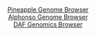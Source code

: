 <div id="Pineapple_Genome_Browser" align="center">
  <a href="https://igv.org/app/?sessionURL=blob:zZJda9swFIb_iyBlA8eW5fgTwkjTZv3MsqRpWEsxsi3bIrakSkrSJOS_Tysbu.mgudgY6EI6HOm876tnD9ZEKsoZSACyXd92XWABVfPNDLeiIWPcEgWSEjeKWECSkkjCcgKSPSix0ng.vTE3a62FShyHatFtMau4rTwbt3jHGd4oO.etM.RNgzMuseZSOacSr7lDq3V3QzIshG1me7bvFFhjBzei5kxxRxBWpRvzXvqrlFaE8Zak7arR9FVAavQYjYVd4k.DxWyQ50Spa7K9LPqD68vBvXc.f_gcDB_mXy4W82BxMqMVw3olST9rxfJrHrIdgmH0EBSzGSfxclRPKOx4ZyfnL4JKovpu6Eae70U93wRDWUFe_ifPZtEjfV9rcZOVyB1N_GEz8txxfefdXNYvw4vBm74DcLBAw_OV4QDktQwTF1oeDCwfBd0fWzeyIIxNOpJTkDw.WUBLnC9N..Me6K0wtABFnlev4FiAy4JIkHRjCEM3jpHfC3swjt2DtQcr2fy9aEfzaRxCNEAoSEvaaINykSomlI0Zs9d5aVe7I7MMe63soFEZidV2ySeTHZr2ZorG7L7A0R_StIAZ_vqBxup7NP0T7t4jxNbZsbAFkN9eTQuFbyPRdNDp8zc0h.iM4_H4bvlmQKGxe1w4JZct1qbfVMzxJ3FrLClm2hTWVNGMNlRvFyZHvgGJizwDLsh5ww2JQFbZB2hBy_Xhx9.Aeoenw3c-">Pineapple Genome Browser</a>
</div>
<div id="Alphonso_Genome_Browser" align="center">
  <a href="https://igv.org/app/?sessionURL=blob:zZJda9swFIb_i6BlA8eWrTiuDWU4bdqkzZK2qRdIKUaxZVuNLXmS7HyR_z61bOxmheZiY6AL6aCP9zx69qAlQlLOQAAc03ZN2wYGkAVfz3BVl2SCKyJBkOFSEgMIkhFBWEJAsAcZlgpHD2N9slCqloFlUVV3Ksxybkpk4grvOMNraSa8si54WeIlF1hxIa2.wC23aN521mSJ69rUbyPTtVKssIXLuuBMcqsmLI_X.r74VynOCeMViaumVPQtQKzz6IypmeEv4XwWJgmR8pZsR.l5eDsKv6FBtLjuXSyi6XAe9eanM5ozrBpBztMTp8.Kr6iapi_2SC.G.bgpppdXqxbtqtEJujwdbGoqiDy3PfsMuegM.RoOZSnZ_E9960GP7P26ezPspl6d7RakVXy9rR_ddqC8TRG90_fBACVPGu0CSArhBTY0EOwZrtPrvE7tMwPCVzqCUxA8PRtACZys9PanPVDbWhsDJPnevMljAC5SIkDQ8SH0bN933K7Xhb5vH4w9aET599BeRQ..B53QcXpxRkuldU5jyWppYsbMNsnMfHckS21Oeh_CyabFsLrjk9VuMis2L6vNNVre_4lmF2oC.vG3D9StfiTTP_HuI0FMtTxWtru5RjQo.jLkVeMtHkVRjvst1EU8VE3.LqLj8GRcVFjp_bqilz.da7GgmCldaKmkS1pStZ1rknwNAttBWl2Q8JJrF4HIl5.gAQ3bhZ9_K4oOz4cf">Alphonso Genome Browser</a>
</div>


<div id="DAF_Genomics_Browser" align="center">
  <a href="https://igv.org/app/?sessionURL=blob:tZH7a9swEMf_F0H7k1.SHb8gDK9NuzZtw5K4GS0l3Oxz7NW2HElumob87xNZx2APxqADnZC4x_fuPjvyhEJWvCUxYRYdWJQSg8iSb2bQdDXeQIOSxAXUEg0isECBbYYk3pECpIJ0eqUzS6U6Gdt2DoW5wpY3VSYt6VrQmZL3qkQdajILGnjhLWyklfFGByuwoe5K3kpuQ5ahlKZjd9iulhvQ13ff8lASl01fq.qgutRN6MZyqwDdbdXm.PyXRv6Dsj7Vu2QxSw75Y9xe5MNkfJHcuqP07tw_uUsnHxapvzieVasWVC9w.HHy1Jx8qbfzy1KshX8W4TU9fZly1TlH7unx6LmrBMohDWjoDtyAMrI3SM2zXiMgWSloTD0jYKHBPM98fboDX.9A8IrE9w8GUQKyRx1.vyNq22lQROK6PzAzCBc5ChKbkeMENIrYwAs8J4ro3tiRXtRvTPIsnUaBwxLGfOszNFq_qOrD.rTQr863wvhTZW3_iun8iL3Ptc2vH4GGcz.8mgTTy0_r1Rja0W34W1SunuCPoxVcNKC069v3FQzUWrHBVv0g4.4f9l8B">DAF Genomics Browser</a>
</div>
